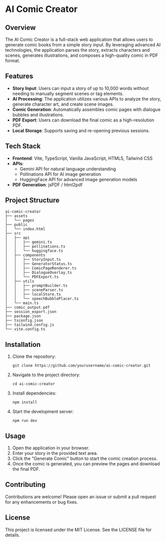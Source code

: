 # AI Comic Creator

## Overview

The AI Comic Creator is a full-stack web application that allows users to generate comic books from a simple story input. By leveraging advanced AI technologies, the application parses the story, extracts characters and scenes, generates illustrations, and composes a high-quality comic in PDF format.

## Features

- **Story Input**: Users can input a story of up to 10,000 words without needing to manually segment scenes or tag elements.
- **AI Processing**: The application utilizes various APIs to analyze the story, generate character art, and create scene images.
- **Comic Generation**: Automatically assembles comic pages with dialogue bubbles and illustrations.
- **PDF Export**: Users can download the final comic as a high-resolution PDF.
- **Local Storage**: Supports saving and re-opening previous sessions.

## Tech Stack

- **Frontend**: Vite, TypeScript, Vanilla JavaScript, HTML5, Tailwind CSS
- **APIs**:
  - Gemini API for natural language understanding
  - Pollinations API for AI image generation
  - HuggingFace API for advanced image generation models
- **PDF Generation**: jsPDF / html2pdf

## Project Structure

```
ai-comic-creator
├── assets
│   └── pages
├── public
│   └── index.html
├── src
│   ├── api
│   │   ├── gemini.ts
│   │   ├── pollinations.ts
│   │   └── huggingface.ts
│   ├── components
│   │   ├── StoryInput.ts
│   │   ├── GeneratorStatus.ts
│   │   ├── ComicPageRenderer.ts
│   │   ├── DialogueOverlay.ts
│   │   └── PDFExport.ts
│   ├── utils
│   │   ├── promptBuilder.ts
│   │   ├── sceneParser.ts
│   │   ├── localStore.ts
│   │   └── speechBubblePlacer.ts
│   └── main.ts
├── comic_output.pdf
├── session_export.json
├── package.json
├── tsconfig.json
├── tailwind.config.js
└── vite.config.ts
```

## Installation

1. Clone the repository:
   ```
   git clone https://github.com/yourusername/ai-comic-creator.git
   ```
2. Navigate to the project directory:
   ```
   cd ai-comic-creator
   ```
3. Install dependencies:
   ```
   npm install
   ```
4. Start the development server:
   ```
   npm run dev
   ```

## Usage

1. Open the application in your browser.
2. Enter your story in the provided text area.
3. Click the "Generate Comic" button to start the comic creation process.
4. Once the comic is generated, you can preview the pages and download the final PDF.

## Contributing

Contributions are welcome! Please open an issue or submit a pull request for any enhancements or bug fixes.

## License

This project is licensed under the MIT License. See the LICENSE file for details.